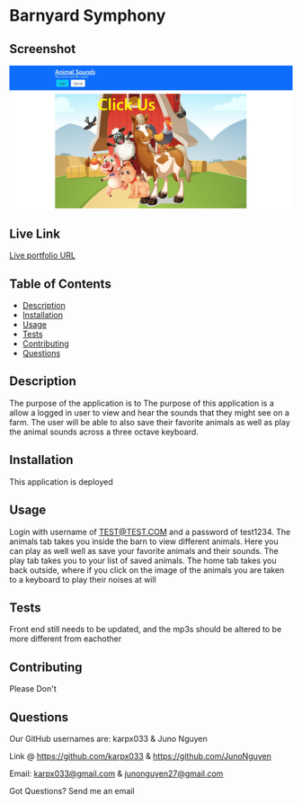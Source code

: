 # Barnyard Symphony

## Screenshot

![Screenshot of application](./BarnyardSymphonyHomepage.jpg)

## Live Link

[Live portfolio URL](https://fierce-beyond-80772.herokuapp.com/)

## Table of Contents

- [Description](#description)
- [Installation](#installation)
- [Usage](#usage)
- [Tests](#tests)
- [Contributing](#contributing)
- [Questions](#questions)

 ## Description

The purpose of the application is to The purpose of this application is a allow a logged in user to view and hear the sounds that they might see on a farm. The user will be able to also save their favorite animals as well as play the animal sounds across a three octave keyboard.
 
## Installation

This application is deployed

## Usage

Login with username of TEST@TEST.COM and a password of test1234. The animals tab takes you inside the barn to view different animals. Here you can play as well well as save your favorite animals and their sounds. The play tab takes you to your list of saved animals. The home tab takes you back outside, where if you click on the image of the animals you are taken to a keyboard to play their noises at will

## Tests

Front end still needs to be updated, and the mp3s should be altered to be more different from eachother

## Contributing

Please Don't 

## Questions

Our GitHub usernames are: karpx033 & Juno Nguyen

Link @ https://github.com/karpx033 & https://github.com/JunoNguyen

Email: karpx033@gmail.com & junonguyen27@gmail.com

Got Questions? 
Send me an email

